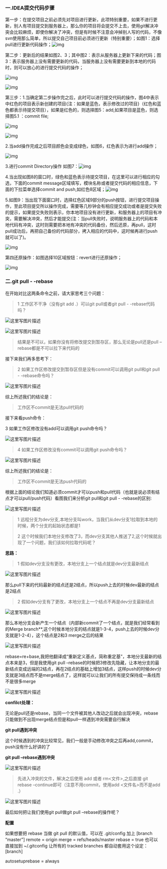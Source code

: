 ### 一.IDEA提交代码步骤

第一步：在提交项目之前必须先对项目进行更新，此项特别重要，如果不进行更新，别人有项目提交到服务器上，那么你的项目将会提交不上去，使用git解决冲突会比较麻烦，即使你解决了冲突，但是有时候不注意会冲掉别人写的代码，不像svn使用那么简单，所以提交自己项目前必须进行更新（特别重要）；如图1：选择pull进行更新代码操作；![img](https://img-blog.csdn.net/20171120192006829?watermark/2/text/aHR0cDovL2Jsb2cuY3Nkbi5uZXQvZ2VuZzMx/font/5a6L5L2T/fontsize/400/fill/I0JBQkFCMA==/dissolve/70/gravity/Center)

第二步：更新后的结果如图2、3；其中图2：表示从服务器上更新下来的代码；图3：表示服务器上没有需要更新的代码，当服务器上没有需要更新到本地的代码时，则可以放心的进行提交代码的操作；

![img](https://img-blog.csdn.net/20171120192417714?watermark/2/text/aHR0cDovL2Jsb2cuY3Nkbi5uZXQvZ2VuZzMx/font/5a6L5L2T/fontsize/400/fill/I0JBQkFCMA==/dissolve/70/gravity/Center)

![img](https://img-blog.csdn.net/20171120192446634?watermark/2/text/aHR0cDovL2Jsb2cuY3Nkbi5uZXQvZ2VuZzMx/font/5a6L5L2T/fontsize/400/fill/I0JBQkFCMA==/dissolve/70/gravity/Center)

第三步：1.当确定第二步操作完之后，此时可以进行提交代码的操作，图4中表示中红色的项目表示新创建的项目{注：如果是蓝色，表示修改过的项目}（红色和蓝色都表示待提交项目），如果是红色的，则选择图5：add,如果项目是蓝色，则选择图5.1 ：commit file;

![img](https://img-blog.csdn.net/20171120192659004?watermark/2/text/aHR0cDovL2Jsb2cuY3Nkbi5uZXQvZ2VuZzMx/font/5a6L5L2T/fontsize/400/fill/I0JBQkFCMA==/dissolve/70/gravity/Center)

![img](https://img-blog.csdn.net/20171120193357463?watermark/2/text/aHR0cDovL2Jsb2cuY3Nkbi5uZXQvZ2VuZzMx/font/5a6L5L2T/fontsize/400/fill/I0JBQkFCMA==/dissolve/70/gravity/Center)

2.当add操作完成之后项目颜色会变成绿色，如图6，红色表示为进行add操作；

![img](https://img-blog.csdn.net/20171120193700879?watermark/2/text/aHR0cDovL2Jsb2cuY3Nkbi5uZXQvZ2VuZzMx/font/5a6L5L2T/fontsize/400/fill/I0JBQkFCMA==/dissolve/70/gravity/Center)

3.进行commit Directory操作 如图7：![img](https://img-blog.csdn.net/20171120193846925?watermark/2/text/aHR0cDovL2Jsb2cuY3Nkbi5uZXQvZ2VuZzMx/font/5a6L5L2T/fontsize/400/fill/I0JBQkFCMA==/dissolve/70/gravity/Center)

4.当出现如图8的窗口时，绿色和蓝色表示待提交项目，在这里可以进行相应的勾选，下面的commit message区域填写，模块名称或者提交代码的相应信息，下面的下拉菜单选择commit and push,如红色8区域；![img](https://img-blog.csdn.net/20171120194127109?watermark/2/text/aHR0cDovL2Jsb2cuY3Nkbi5uZXQvZ2VuZzMx/font/5a6L5L2T/fontsize/400/fill/I0JBQkFCMA==/dissolve/70/gravity/Center)

5.如图9：当出现下面窗口时，选择红色区域9部分的push按钮，进行提交项目操作，至此项目提交所以操作完成，需要等几秒钟会有相应提交成功或者是提交失败的提示，如果提交失败则表示，你本地项目没有进行更新，和服务器上的项目有冲突，需要解决冲突，然后才能提交(注：当pull失败时，说明服务器上的代码和本地代码有冲突，这时则需要把本地有冲突的代码备份，然后还原，再pull，这时pull成功后，再把自己备份的代码部分，拷入相应的代码中，这时候再进行push就可以了)。

![img](https://img-blog.csdn.net/20171120195312180?watermark/2/text/aHR0cDovL2Jsb2cuY3Nkbi5uZXQvZ2VuZzMx/font/5a6L5L2T/fontsize/400/fill/I0JBQkFCMA==/dissolve/70/gravity/Center)

第四还原操作：如图选择10区域按钮：revert进行还原操作；

![img](https://img-blog.csdn.net/20171120195941337?watermark/2/text/aHR0cDovL2Jsb2cuY3Nkbi5uZXQvZ2VuZzMx/font/5a6L5L2T/fontsize/400/fill/I0JBQkFCMA==/dissolve/70/gravity/Center)

### 二.git pull - -rebase

在开始对比这两条命令之前，请大家思考三个问题：

> 1 工作区不干净（没有git add .）可以git pull或者git pull - -rebase代码吗？

![这里写图片描述](https://img-blog.csdn.net/20171214221753192?watermark/2/text/aHR0cDovL2Jsb2cuY3Nkbi5uZXQvTG9zaW5nQ2FycnlKaWU=/font/5a6L5L2T/fontsize/400/fill/I0JBQkFCMA==/dissolve/70/gravity/SouthEast)

![这里写图片描述](https://img-blog.csdn.net/20171214221855565?watermark/2/text/aHR0cDovL2Jsb2cuY3Nkbi5uZXQvTG9zaW5nQ2FycnlKaWU=/font/5a6L5L2T/fontsize/400/fill/I0JBQkFCMA==/dissolve/70/gravity/SouthEast)

> 结果是不可以，如果你没有将修改提交到暂存区，那么无论是pull还是pull –rebase都是不可以拉下来代码的

接下来我们再多思考下：

> 2 如果工作区修改提交到暂存区但是没有commit可以调用git pull和git pull - -rebase命令吗？



![这里写图片描述](https://img-blog.csdn.net/20171214222405966?watermark/2/text/aHR0cDovL2Jsb2cuY3Nkbi5uZXQvTG9zaW5nQ2FycnlKaWU=/font/5a6L5L2T/fontsize/400/fill/I0JBQkFCMA==/dissolve/70/gravity/SouthEast)

综上所述我们的结论是：

> 工作区不commit是无法pull代码的

接下来看push命令：

3 如果工作区修改没有add可以调用git push命令吗？



 ![这里写图片描述](https://img-blog.csdn.net/20171214235001501?watermark/2/text/aHR0cDovL2Jsb2cuY3Nkbi5uZXQvTG9zaW5nQ2FycnlKaWU=/font/5a6L5L2T/fontsize/400/fill/I0JBQkFCMA==/dissolve/70/gravity/SouthEast)

 > 4 如果工作区修改没有commit可以调用git push命令吗？

 ![这里写图片描述](https://img-blog.csdn.net/20171214235106086?watermark/2/text/aHR0cDovL2Jsb2cuY3Nkbi5uZXQvTG9zaW5nQ2FycnlKaWU=/font/5a6L5L2T/fontsize/400/fill/I0JBQkFCMA==/dissolve/70/gravity/SouthEast)

 综上所述我们的结论是：
 > 工作区不commit是无法push代码的

根据上面的结论我们知道必须commit才可以push和pull代码（也就是说必须有结点才可以pull/push代码）看图我们来分析git pull和git pull - -rebase的区别:

![这里写图片描述](https://img-blog.csdn.net/20171214225847736?watermark/2/text/aHR0cDovL2Jsb2cuY3Nkbi5uZXQvTG9zaW5nQ2FycnlKaWU=/font/5a6L5L2T/fontsize/400/fill/I0JBQkFCMA==/dissolve/70/gravity/SouthEast)

> 1 远程分支为dev分支,本地分支叫work，当我们从dev分支1拉取到本地的时候，两个分支的起始状态都是1
>
> 2 这个时候我们本地分支修改了3，而dev分支其他人推送了2,这个时候就出现了一个问题，我们该如何拉取代码呢？

**思路：**

> 1 假如dev分支没有更改，本地分支上一个结点就是dev分支最新结点

![这里写图片描述](https://img-blog.csdn.net/20171215105651414?watermark/2/text/aHR0cDovL2Jsb2cuY3Nkbi5uZXQvTG9zaW5nQ2FycnlKaWU=/font/5a6L5L2T/fontsize/400/fill/I0JBQkFCMA==/dissolve/70/gravity/SouthEast)

那么pull下来的代码最新的结点还是2结点，所以push上去的时候dev最新的结点是2结点

> 2 假如dev分支有了更改，本地分支上一个结点不再是dev分支最新结点

![这里写图片描述](https://img-blog.csdn.net/20171215110156640?watermark/2/text/aHR0cDovL2Jsb2cuY3Nkbi5uZXQvTG9zaW5nQ2FycnlKaWU=/font/5a6L5L2T/fontsize/400/fill/I0JBQkFCMA==/dissolve/70/gravity/SouthEast)

那么本地分支会新产生一个结点（内部新commit了一个结点，就是我们经常看到的Merge branch**,这个时候本地分支的结点就是1-3-4，push上去的时候dev分支就是1-2-4），这个结点是2和3 merge之后的结果

![这里写图片描述](https://img-blog.csdn.net/20171215111256619?watermark/2/text/aHR0cDovL2Jsb2cuY3Nkbi5uZXQvTG9zaW5nQ2FycnlKaWU=/font/5a6L5L2T/fontsize/400/fill/I0JBQkFCMA==/dissolve/70/gravity/SouthEast)

rebase=re+base,我把他翻译成“重新定义基点，简称重定基”，本地分支最新的结点本来是3，但是我使用git pull –rebase的时候把3修改先隐藏，让本地分支的最新结点变成远端的2结点，再在2结点的基础上增加3结点，这样push的时候dev分支就是3结点而不是merge结点了，这样就可以让我们的所有提交保持成一条线而不是很多merge

![这里写图片描述](https://img-blog.csdn.net/20171215111643271?watermark/2/text/aHR0cDovL2Jsb2cuY3Nkbi5uZXQvTG9zaW5nQ2FycnlKaWU=/font/5a6L5L2T/fontsize/400/fill/I0JBQkFCMA==/dissolve/70/gravity/SouthEast)

**confilct处理：**

无论是pull还是rebase，当同一个文件被其他人改动之后就会出现冲突，rebase只能做到不出现merge结点但是和pull一样遇到冲突需要自行解决

**git pull遇到冲突**

这个时候遇到的冲突比较常见，我们一般是手动修改冲突之后再add,commit，push没有什么好讲的了

**git pull –rebase遇到冲突**

![这里写图片描述](https://img-blog.csdn.net/20171215115611783?watermark/2/text/aHR0cDovL2Jsb2cuY3Nkbi5uZXQvTG9zaW5nQ2FycnlKaWU=/font/5a6L5L2T/fontsize/400/fill/I0JBQkFCMA==/dissolve/70/gravity/SouthEast)

> 先进入冲突的文件，解决之后使用 add 或者 rm<文件>,之后直接 git rebase –continue即可（注意不用commit，使用add <文件名>而不是add .）

![这里写图片描述](https://img-blog.csdn.net/20171215115854166?watermark/2/text/aHR0cDovL2Jsb2cuY3Nkbi5uZXQvTG9zaW5nQ2FycnlKaWU=/font/5a6L5L2T/fontsize/400/fill/I0JBQkFCMA==/dissolve/70/gravity/SouthEast)

最后如何把让我们使用git pull做git pull –rebase的操作呢？

**配置**

如果想要把 rebase 当做 git pull 的默认值，可以在 .git/config 加上 
[branch “master”] 
remote = origin 
merge = refs/heads/master 
rebase = true 
也可以直接加到 ~/.gitconfig 让所有的 tracked branches 都自动套用这个设定： 
[branch] 

autosetuprebase = always